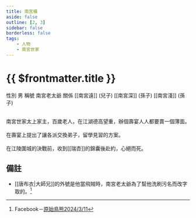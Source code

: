```yaml
---
title: 南宮橫
aside: false
outline: [2, 3]
sidebar: false
borderless: false
tags:
    - 人物
    - 南宮世家
---
```


# {{ $frontmatter.title }}

<ChTabs position="bottom">
	<ChTab title="南宮橫">
		<Ch src='/images/characters/special104/normal.webp' position='right'/>
		<ChName nameZh='南宮橫' nameEn='Nan Gong Heng' position='right' />
		<ChTable>
			<ChTr>
				<ChTd isTitle=true>
					性別
				</ChTd>
				<ChTd>
					男
				</ChTd>
			</ChTr>
			<ChTr>
				<ChTd isTitle=true>
					稱號
				</ChTd>
				<ChTd>
					南宮老太爺
				</ChTd>
			</ChTr>
			<ChTr>
				<ChTd isTitle=true position='center'>
					關係
				</ChTd>
			</ChTr>
			<ChTr>
				<ChTd position='center'>
					[[南宮遠]] (兒子)
				</ChTd>
			</ChTr>
			<ChTr>
				<ChTd position='center'>
					[[南宮深]] (孫子)
				</ChTd>
			</ChTr>
			<ChTr>
				<ChTd position='center'>
					[[南宮淺]] (孫子)
				</ChTd>
			</ChTr>
		</ChTable>
	</ChTab>
</ChTabs>
<br><br>

南宮世家太上家主，百歲老人，在江湖德高望重，辦個壽宴人人都要賣一個薄面。
<br><br>
在壽宴上提出了讓各派交換弟子，留學見習的方案。
<br><br>
在江陵圍城的決戰前，收到[[瑞杏]]的錦囊後赴約，心絕而死。

## 備註

-   [[唐布衣|大師兄]]的外號是他當飛賊時，南宮老太爺為了幫他洗刷污名而改字取的。[^1]

[^1]: Facebook－[原始鳥熊2024/3/11](https://www.facebook.com/share/p/58kEU18EfQ6w3VJC/)
